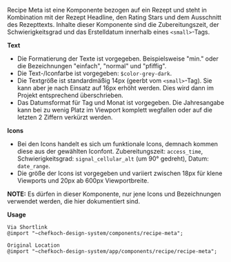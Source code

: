 Recipe Meta ist eine Komponente bezogen auf ein Rezept und steht in Kombination mit der Rezept Headline, den Rating Stars und dem Ausschnitt des Rezepttexts.
Inhalte dieser Komponente sind die Zubereitungszeit, der Schwierigkeitsgrad und das Erstelldatum innerhalb eines `<small>`-Tags.

__Text__  
- Die Formatierung der Texte ist vorgegeben. Beispielsweise "min." oder die Bezeichnungen "einfach", "normal" und "pfiffig".
- Die Text-/Iconfarbe ist vorgegeben: `$color-grey-dark`.
- Die Textgröße ist standardmäßig 14px (geerbt vom `<small>`-Tag). Sie kann aber je nach Einsatz auf 16px erhöht werden. Dies wird dann im Projekt entsprechend überschrieben.
- Das Datumsformat für Tag und Monat ist vorgegeben. Die Jahresangabe kann bei zu wenig Platz im Viewport komplett wegfallen oder auf die letzten 2 Ziffern verkürzt werden.

__Icons__  
- Bei den Icons handelt es sich um funktionale Icons, demnach kommen diese aus der gewählten Iconfont. Zubereitungszeit: `access_time`, Schwierigkeitsgrad: `signal_cellular_alt` (um 90° gedreht), Datum: `date_range`.
- Die größe der Icons ist vorgegeben und variiert zwischen 18px für klene Viewports und 20px ab 600px Viewportbreite.


__NOTE:__ Es dürfen in dieser Komponente, nur jene Icons und Bezeichnungen verwendet werden, die hier dokumentiert sind. 

__Usage__  
    
    Via Shortlink
    @import "~chefkoch-design-system/components/recipe-meta";
    
    Original Location
    @import "~chefkoch-design-system/app/components/recipe/recipe-meta";


